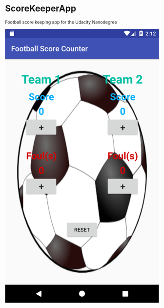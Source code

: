 # ScoreKeeperApp
Football score keeping app for the Udacity Nanodegree

![ScrenSoot](https://github.com/bruno-mota/ScoreKeeperApp/blob/master/ScoreKeeper.png)
